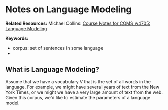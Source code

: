# Notes on Language Modeling
**Related Resources:**
Michael Collins: [Course Notes for COMS w4705: Language Modeling](http://www.cs.columbia.edu/~mcollins/courses/nlp2011/notes/lm.pdf)

**Keywords:**
- corpus: set of sentences in some language
- 

## What is Language Modeling?
Assume that we have a vocabulary V that is the set of all words in the language. For example, we might have several years of text from the New York Times, or we might we have a very large amount of text from the web. Given this corpus, we'd like to estimate the parameters of a language model.

<!--stackedit_data:
eyJoaXN0b3J5IjpbLTE0ODA4NTg5ODYsLTI2MTA2MjQ3XX0=
-->